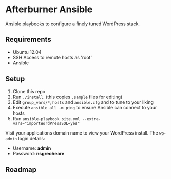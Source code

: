 # Afterburner Ansible

Ansible playbooks to configure a finely tuned WordPress stack.

## Requirements

* Ubuntu 12.04
* SSH Access to remote hosts as 'root'
* Ansible

## Setup

1) Clone this repo
2) Run `./install`. (this copies `.sample` files for editing)
3) Edit `group_vars/*`, `hosts` and `ansible.cfg` and to tune to your liking
4) Execute `ansible all -m ping` to ensure Ansible can connect to your hosts
5) Run `ansible-playbook site.yml --extra-vars="importWordPressSQL=yes"`

Visit your applications domain name to view your WordPress install. The `wp-admin` login details:

* Username: **admin**
* Password: **nsgreoheare**

## Roadmap
